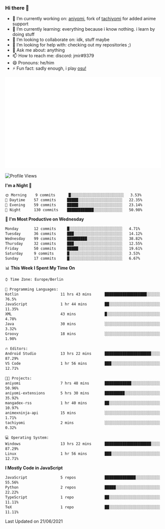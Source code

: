 ### Hi there 👋



<!--
**jmir1/jmir1** is a ✨ _special_ ✨ repository because its `README.md` (this file) appears on your GitHub profile.

Here are some ideas to get you started:
-->
- 🔭 I’m currently working on: [aniyomi](https://github.com/jmir1/aniyomi), fork of [tachiyomi](https://github.com/tachiyomiorg/tachiyomi) for added anime support
- 🌱 I’m currently learning: everything because i know nothing. i learn by doing stuff
- 👯 I’m looking to collaborate on: idk, stuff maybe
- 🤔 I’m looking for help with: checking out my repositories ;)
- 💬 Ask me about: anything
- 📫 How to reach me: discord: jmir#9379
- 😄 Pronouns: he/him
- ⚡ Fun fact: sadly enough, i play [osu!](https://osu.ppy.sh/users/18018426)
<div>
	<p align="center">
		<img src="https://github.com/jmir1/github-stats/blob/master/generated/overview.svg">
	</p>
</div>

<!--START_SECTION:waka-->
![Profile Views](http://img.shields.io/badge/Profile%20Views-19-blue)

**I'm a Night 🦉** 

```text
🌞 Morning    9 commits      █░░░░░░░░░░░░░░░░░░░░░░░░   3.53% 
🌆 Daytime    57 commits     █████░░░░░░░░░░░░░░░░░░░░   22.35% 
🌃 Evening    59 commits     █████░░░░░░░░░░░░░░░░░░░░   23.14% 
🌙 Night      130 commits    ████████████░░░░░░░░░░░░░   50.98%

```
📅 **I'm Most Productive on Wednesday** 

```text
Monday       12 commits     █░░░░░░░░░░░░░░░░░░░░░░░░   4.71% 
Tuesday      36 commits     ███░░░░░░░░░░░░░░░░░░░░░░   14.12% 
Wednesday    99 commits     █████████░░░░░░░░░░░░░░░░   38.82% 
Thursday     32 commits     ███░░░░░░░░░░░░░░░░░░░░░░   12.55% 
Friday       50 commits     █████░░░░░░░░░░░░░░░░░░░░   19.61% 
Saturday     9 commits      █░░░░░░░░░░░░░░░░░░░░░░░░   3.53% 
Sunday       17 commits     █░░░░░░░░░░░░░░░░░░░░░░░░   6.67%

```


📊 **This Week I Spent My Time On** 

```text
⌚︎ Time Zone: Europe/Berlin

💬 Programming Languages: 
Kotlin                   11 hrs 43 mins      ███████████████████░░░░░░   76.5% 
JavaScript               1 hr 44 mins        ██░░░░░░░░░░░░░░░░░░░░░░░   11.35% 
XML                      43 mins             █░░░░░░░░░░░░░░░░░░░░░░░░   4.78% 
Java                     30 mins             ░░░░░░░░░░░░░░░░░░░░░░░░░   3.32% 
Groovy                   18 mins             ░░░░░░░░░░░░░░░░░░░░░░░░░   1.98%

🔥 Editors: 
Android Studio           13 hrs 22 mins      █████████████████████░░░░   87.29% 
VS Code                  1 hr 56 mins        ███░░░░░░░░░░░░░░░░░░░░░░   12.71%

🐱‍💻 Projects: 
aniyomi                  7 hrs 48 mins       ████████████░░░░░░░░░░░░░   50.96% 
aniyomi-extensions       5 hrs 30 mins       █████████░░░░░░░░░░░░░░░░   35.92% 
mangadex-rss             1 hr 40 mins        ██░░░░░░░░░░░░░░░░░░░░░░░   10.97% 
animexninja-api          15 mins             ░░░░░░░░░░░░░░░░░░░░░░░░░   1.71% 
tachiyomi                2 mins              ░░░░░░░░░░░░░░░░░░░░░░░░░   0.32%

💻 Operating System: 
Windows                  13 hrs 22 mins      █████████████████████░░░░   87.29% 
Linux                    1 hr 56 mins        ███░░░░░░░░░░░░░░░░░░░░░░   12.71%

```

**I Mostly Code in JavaScript** 

```text
JavaScript               5 repos             ██████████████░░░░░░░░░░░   55.56% 
Python                   2 repos             █████░░░░░░░░░░░░░░░░░░░░   22.22% 
TypeScript               1 repo              ██░░░░░░░░░░░░░░░░░░░░░░░   11.11% 
TeX                      1 repo              ██░░░░░░░░░░░░░░░░░░░░░░░   11.11%

```



 Last Updated on 21/06/2021
<!--END_SECTION:waka-->
